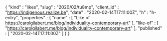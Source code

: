 {
  "kind" : "likes",
  "slug" : "2020/02/tu8mp",
  "client_id" : "https://indigenous.realize.be",
  "date" : "2020-02-14T17:11:00Z",
  "h" : "h-entry",
  "properties" : {
    "name" : [ "Like of https://carolgilabert.me/blog/individuality-contemporary-art" ],
    "like-of" : [ "https://carolgilabert.me/blog/individuality-contemporary-art" ],
    "published" : [ "2020-02-14T17:11:00Z" ]
  }
}

